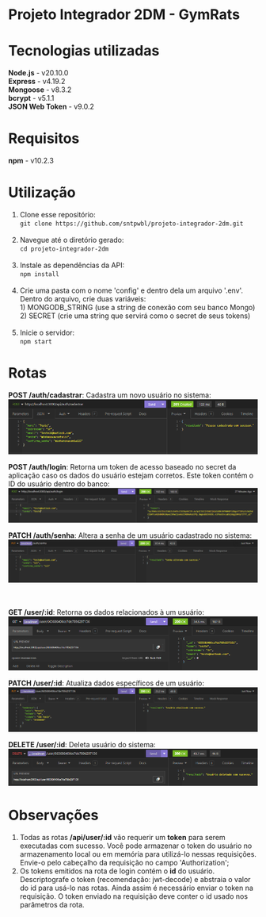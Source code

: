 <h1>Projeto Integrador 2DM - GymRats</h1>

<h1>Tecnologias utilizadas</h1>
<strong>Node.js</strong> - v20.10.0<br>
<strong>Express</strong> - v4.19.2<br>
<strong>Mongoose</strong> - v8.3.2<br>
<strong>bcrypt</strong> - v5.1.1<br>
<strong>JSON Web Token</strong> - v9.0.2

<h1>Requisitos</h1>
<strong>npm</strong> - v10.2.3

<h1>Utilização</h1>
<ol>
  <li>Clone esse repositório:<br><code>git clone https://github.com/sntpwbl/projeto-integrador-2dm.git</code></li><br>
  <li>Navegue até o diretório gerado:<br><code>cd projeto-integrador-2dm</code></li><br>
  <li>Instale as dependências da API:<br><code>npm install</code></li><br>
  <li>Crie uma pasta com o nome 'config' e dentro dela um arquivo '.env'. Dentro do arquivo, crie duas variáveis: <br>1) MONGODB_STRING (use a string de conexão com seu banco Mongo) <br>2) SECRET (crie uma string que servirá como o secret de seus tokens)</li><br>
  <li>Inicie o servidor:<br><code>npm start</code></li>
</ol>

<h1>Rotas</h1>

<strong>POST /auth/cadastrar</strong>: Cadastra um novo usuário no sistema:<br>
<img src="./imgs/cadastrar.png" alt="cadastrar">

<strong>POST /auth/login</strong>: Retorna um token de acesso baseado no secret da aplicação caso os dados do usuário estejam corretos. Este token contém o ID do usuário dentro do banco:<br>
<img src="./imgs/login.png" alt="login">

<strong>PATCH /auth/senha</strong>: Altera a senha de um usuário cadastrado no sistema:<br>
<img src="./imgs/alterarsenha.png" alt="senha"><br><br><br>

<strong>GET /user/:id</strong>: Retorna os dados relacionados à um usuário:<br>
<img src="./imgs/getuser.png" alt="get">

<strong>PATCH /user/:id</strong>: Atualiza dados específicos de um usuário:<br>
<img src="./imgs/alteraruser.png" alt="patch">

<strong>DELETE /user/:id</strong>: Deleta usuário do sistema:<br>
<img src="./imgs/deletaruser.png" alt="delete">

<h1>Observações</h1>
<ol>
  <li>Todas as rotas <strong>/api/user/:id</strong> vão requerir um <strong>token</strong> para serem executadas com sucesso. Você pode armazenar o token do usuário no armazenamento local ou em memória para utilizá-lo nessas requisições. Envie-o pelo
    cabeçalho da requisição no campo 'Authorization';</li>
  <li>Os tokens emitidos na rota de login contém o <strong>id</strong> do usuário. Descriptografe o token (recomendação: jwt-decode) e abstraia o valor do id para usá-lo nas rotas. Ainda assim é necessário enviar o token na requisição. O token enviado na requisição deve conter o id usado nos parâmetros da rota.</li>
</ol>
